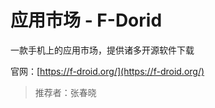 # 应用市场 - F-Dorid

一款手机上的应用市场，提供诸多开源软件下载

官网：[https://f-droid.org/](https://f-droid.org/)

> 推荐者：张春晓
